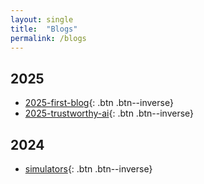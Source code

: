 ```yaml
---
layout: single
title:  "Blogs"
permalink: /blogs
---
```


## 2025
- [2025-first-blog](/blogs/2025-first-blog){: .btn .btn--inverse}
- [2025-trustworthy-ai](/blogs/trustworthy-ai){: .btn .btn--inverse}

## 2024
- [simulators](/blogs/simulators){: .btn .btn--inverse}
